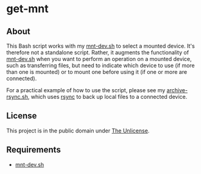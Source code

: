 # get-mnt

## About

This Bash script works with my
[mnt-dev.sh](https://github.com/brianchase/mnt-dev) to select a
mounted device. It's therefore not a standalone script. Rather, it
augments the functionality of
[mnt-dev.sh](https://github.com/brianchase/mnt-dev) when you want to
perform an operation on a mounted device, such as transferring files,
but need to indicate which device to use (if more than one is mounted)
or to mount one before using it (if one or more are connected).

For a practical example of how to use the script, please see my
[archive-rsync.sh](https://github.com/brianchase/archive-rsync), which
uses [rsync](https://rsync.samba.org/) to back up local files to a
connected device.

## License

This project is in the public domain under [The
Unlicense](https://choosealicense.com/licenses/unlicense/).

## Requirements

* [mnt-dev.sh](https://github.com/brianchase/mnt-dev)

